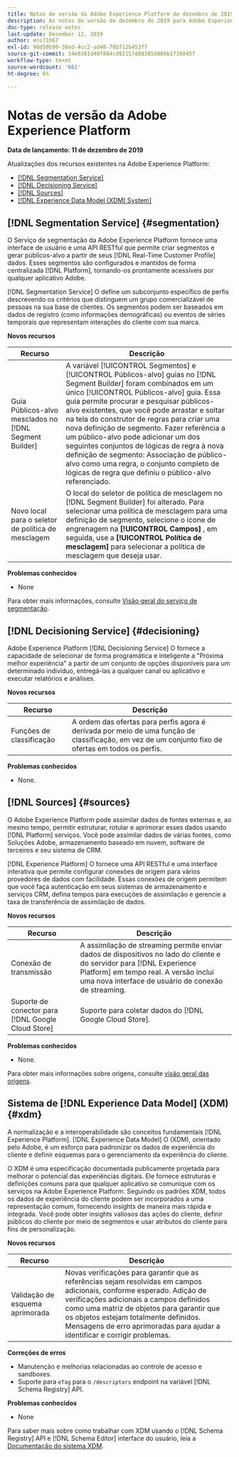 ```yaml
---
title: Notas de versão da Adobe Experience Platform de dezembro de 2019
description: As notas de versão de dezembro de 2019 para Adobe Experience Platform.
doc-type: release notes
last-update: December 12, 2019
author: ens71067
exl-id: 98d50b90-38ed-4cc2-ad48-78b712b453f7
source-git-commit: 34e0381d40f884cd92157d08385d889b1739845f
workflow-type: tm+mt
source-wordcount: '661'
ht-degree: 6%

---
```


# Notas de versão da Adobe Experience Platform

**Data de lançamento: 11 de dezembro de 2019**

Atualizações dos recursos existentes na Adobe Experience Platform:

* [[!DNL Segmentation Service]](#segmentation)
* [[!DNL Decisioning Service]](#decisioning)
* [[!DNL Sources]](#sources)
* [[!DNL Experience Data Model (XDM) System]](#xdm)

## [!DNL Segmentation Service] {#segmentation}

O Serviço de segmentação da Adobe Experience Platform fornece uma interface de usuário e uma API RESTful que permite criar segmentos e gerar públicos-alvo a partir de seus [!DNL Real-Time Customer Profile] dados. Esses segmentos são configurados e mantidos de forma centralizada [!DNL Platform], tornando-os prontamente acessíveis por qualquer aplicativo Adobe.

[!DNL Segmentation Service] O define um subconjunto específico de perfis descrevendo os critérios que distinguem um grupo comercializável de pessoas na sua base de clientes. Os segmentos podem ser baseados em dados de registro (como informações demográficas) ou eventos de séries temporais que representam interações do cliente com sua marca.

**Novos recursos**

| Recurso | Descrição |
|--- | ---|
| Guia Públicos-alvo mesclados no [!DNL Segment Builder] | A variável [!UICONTROL Segmentos] e [!UICONTROL Públicos-alvo] guias no [!DNL Segment Builder] foram combinados em um único [!UICONTROL Públicos-alvo] guia. Essa guia permite procurar e pesquisar públicos-alvo existentes, que você pode arrastar e soltar na tela do construtor de regras para criar uma nova definição de segmento. Fazer referência a um público-alvo pode adicionar um dos seguintes conjuntos de lógicas de regra à nova definição de segmento: Associação de público-alvo como uma regra, o conjunto completo de lógicas de regra que definiu o público-alvo referenciado. |
| Novo local para o seletor de política de mesclagem | O local do seletor de política de mesclagem no [!DNL Segment Builder] foi alterado. Para selecionar uma política de mesclagem para uma definição de segmento, selecione o ícone de engrenagem na **[!UICONTROL Campos]** , em seguida, use a **[!UICONTROL Política de mesclagem]** para selecionar a política de mesclagem que deseja usar. |

**Problemas conhecidos**

* None

Para obter mais informações, consulte [Visão geral do serviço de segmentação](../../segmentation/home.md).

## [!DNL Decisioning Service] {#decisioning}

Adobe Experience Platform [!DNL Decisioning Service] O fornece a capacidade de selecionar de forma programática e inteligente a &quot;Próxima melhor experiência&quot; a partir de um conjunto de opções disponíveis para um determinado indivíduo, entregá-las a qualquer canal ou aplicativo e executar relatórios e análises.

**Novos recursos**

| Recurso | Descrição |
| -----------| ---------- |
| Funções de classificação | A ordem das ofertas para perfis agora é derivada por meio de uma função de classificação, em vez de um conjunto fixo de ofertas em todos os perfis. |

**Problemas conhecidos**

* None.

## [!DNL Sources] {#sources}

O Adobe Experience Platform pode assimilar dados de fontes externas e, ao mesmo tempo, permitir estruturar, rotular e aprimorar esses dados usando [!DNL Platform] serviços. Você pode assimilar dados de várias fontes, como Soluções Adobe, armazenamento baseado em nuvem, software de terceiros e seu sistema de CRM.

[!DNL Experience Platform] O fornece uma API RESTful e uma interface interativa que permite configurar conexões de origem para vários provedores de dados com facilidade. Essas conexões de origem permitem que você faça autenticação em seus sistemas de armazenamento e serviços CRM, defina tempos para execuções de assimilação e gerencie a taxa de transferência de assimilação de dados.

**Novos recursos**

| Recurso | Descrição |
| ---------- | ------------ |
| Conexão de transmissão | A assimilação de streaming permite enviar dados de dispositivos no lado do cliente e do servidor para [!DNL Experience Platform] em tempo real. A versão inclui uma nova interface de usuário de conexão de streaming. |
| Suporte de conector para [!DNL Google Cloud Store] | Suporte para coletar dados do [!DNL Google Cloud Store]. |

**Problemas conhecidos**

* None.

Para obter mais informações sobre origens, consulte [visão geral das origens](../../sources/home.md).

## Sistema de [!DNL Experience Data Model] (XDM) {#xdm}

A normalização e a interoperabilidade são conceitos fundamentais [!DNL Experience Platform]. [!DNL Experience Data Model] O (XDM), orientado pelo Adobe, é um esforço para padronizar os dados de experiência do cliente e definir esquemas para o gerenciamento da experiência do cliente.

O XDM é uma especificação documentada publicamente projetada para melhorar o potencial das experiências digitais. Ele fornece estruturas e definições comuns para que qualquer aplicativo se comunique com os serviços na Adobe Experience Platform. Seguindo os padrões XDM, todos os dados de experiência do cliente podem ser incorporados a uma representação comum, fornecendo insights de maneira mais rápida e integrada. Você pode obter insights valiosos das ações do cliente, definir públicos do cliente por meio de segmentos e usar atributos do cliente para fins de personalização.

**Novos recursos**

| Recurso | Descrição |
|--- | ---|
| Validação de esquema aprimorada | Novas verificações para garantir que as referências sejam resolvidas em campos adicionais, conforme esperado. Adição de verificações adicionais a campos definidos como uma matriz de objetos para garantir que os objetos estejam totalmente definidos. Mensagens de erro aprimoradas para ajudar a identificar e corrigir problemas. |

**Correções de erros**

* Manutenção e melhorias relacionadas ao controle de acesso e sandboxes.
* Suporte para `eTag` para o `/descriptors` endpoint na variável [!DNL Schema Registry] API.

**Problemas conhecidos**

* None

Para saber mais sobre como trabalhar com XDM usando o [!DNL Schema Registry] API e [!DNL Schema Editor] interface do usuário, leia a [Documentação do sistema XDM](../../xdm/home.md).
